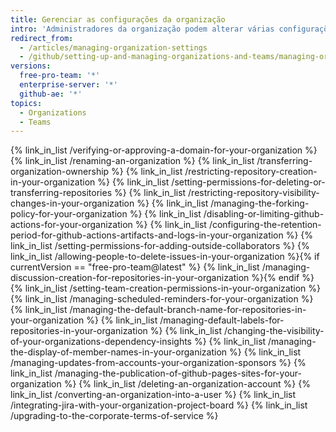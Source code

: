 ```yaml
---
title: Gerenciar as configurações da organização
intro: 'Administradores da organização podem alterar várias configurações, inclusive o nome dos repositórios pertencentes à organização e a associação de proprietários de equipes. Além disso, os administradores da organização podem excluir a organização e todos os repositórios dela.'
redirect_from:
  - /articles/managing-organization-settings
  - /github/setting-up-and-managing-organizations-and-teams/managing-organization-settings
versions:
  free-pro-team: '*'
  enterprise-server: '*'
  github-ae: '*'
topics:
  - Organizations
  - Teams
---
```


{% link_in_list /verifying-or-approving-a-domain-for-your-organization %}
{% link_in_list /renaming-an-organization %}
{% link_in_list /transferring-organization-ownership %}
{% link_in_list /restricting-repository-creation-in-your-organization %}
{% link_in_list /setting-permissions-for-deleting-or-transferring-repositories %}
{% link_in_list /restricting-repository-visibility-changes-in-your-organization %}
{% link_in_list /managing-the-forking-policy-for-your-organization %}
{% link_in_list /disabling-or-limiting-github-actions-for-your-organization %}
{% link_in_list /configuring-the-retention-period-for-github-actions-artifacts-and-logs-in-your-organization %}
{% link_in_list /setting-permissions-for-adding-outside-collaborators %}
{% link_in_list /allowing-people-to-delete-issues-in-your-organization %}{% if currentVersion == "free-pro-team@latest" %}
{% link_in_list /managing-discussion-creation-for-repositories-in-your-organization %}{% endif %}
{% link_in_list /setting-team-creation-permissions-in-your-organization %}
{% link_in_list /managing-scheduled-reminders-for-your-organization %}
{% link_in_list /managing-the-default-branch-name-for-repositories-in-your-organization %}
{% link_in_list /managing-default-labels-for-repositories-in-your-organization %}
{% link_in_list /changing-the-visibility-of-your-organizations-dependency-insights %}
{% link_in_list /managing-the-display-of-member-names-in-your-organization %}
{% link_in_list /managing-updates-from-accounts-your-organization-sponsors %}
{% link_in_list /managing-the-publication-of-github-pages-sites-for-your-organization %}
{% link_in_list /deleting-an-organization-account %}
{% link_in_list /converting-an-organization-into-a-user %}
{% link_in_list /integrating-jira-with-your-organization-project-board %}
{% link_in_list /upgrading-to-the-corporate-terms-of-service %}
